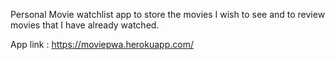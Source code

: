 
Personal Movie watchlist app to store the movies I wish to see and to review movies that I have already watched.

App link : https://moviepwa.herokuapp.com/

